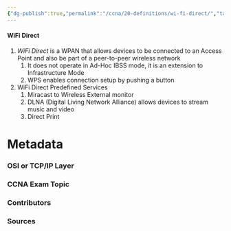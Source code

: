 ```yaml
---
{"dg-publish":true,"permalink":"/ccna/20-definitions/wi-fi-direct/","tags":["defs_ccna"],"created":"2023-11-04T12:45:23.000-07:00","updated":"2023-11-07T17:03:01.661-08:00"}
---
```


#### WiFi Direct
1. *WiFi Direct* is a WPAN that allows devices to be connected to an Access Point and also be part of a peer-to-peer wireless network
	1. It does not operate in Ad-Hoc IBSS mode, it is an extension to Infrastructure Mode
	2. WPS enables connection setup by pushing a button
2. WiFi Direct Predefined Services
	1. Miracast to Wireless External monitor
	1. DLNA (Digital Living Network Alliance) allows devices to stream music and video
	2. Direct Print

# Metadata
### OSI or TCP/IP Layer

### CCNA Exam Topic

### Contributors

### Sources
